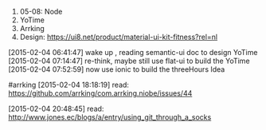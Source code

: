 1. 05-08: Node
2. YoTime
3. Arrking
4. Design: https://ui8.net/product/material-ui-kit-fitness?rel=nl

[2015-02-04 06:41:47] wake up , reading semantic-ui doc to design YoTime
[2015-02-04 07:14:47] re-think, maybe still use flat-ui to build the YoTime
[2015-02-04 07:52:59] now use ionic to build the threeHours Idea

#arrking
[2015-02-04 18:18:19] read: https://github.com/arrking/com.arrking.niobe/issues/44

[2015-02-04 20:48:45] read: http://www.jones.ec/blogs/a/entry/using_git_through_a_socks